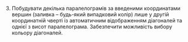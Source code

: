 3. Побудувати декілька паралелограмів за введеними координатами
вершин (заливка – будь-який випадковий колір) лише у другій координатній
чверті із автоматичним відображенням діагоналей та однієї з висот
паралелограма. Забезпечити можливість вибору кольору діагоналей.

